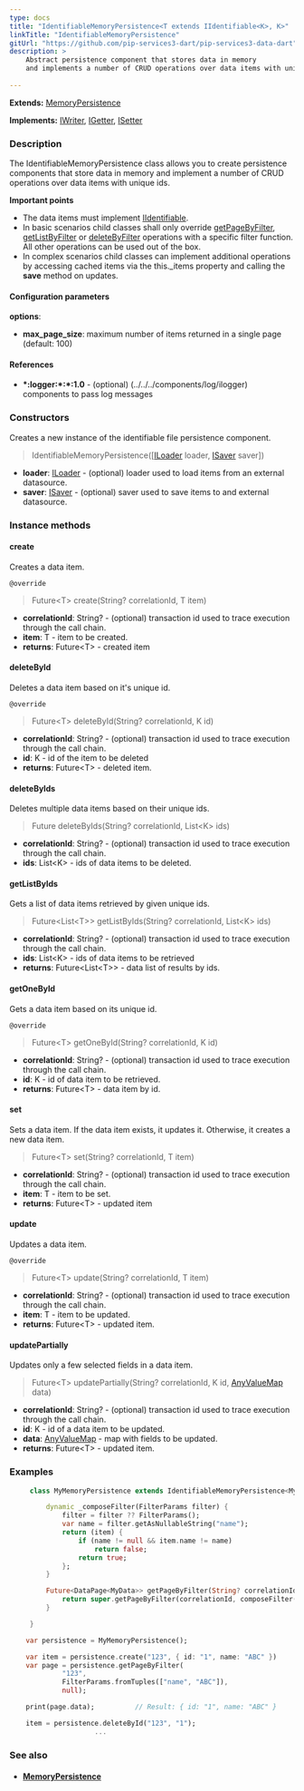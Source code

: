 ```yaml
---
type: docs
title: "IdentifiableMemoryPersistence<T extends IIdentifiable<K>, K>"
linkTitle: "IdentifiableMemoryPersistence"
gitUrl: "https://github.com/pip-services3-dart/pip-services3-data-dart"
description: >
    Abstract persistence component that stores data in memory
    and implements a number of CRUD operations over data items with unique ids.
    
---
```


**Extends:** [MemoryPersistence<T>](../memory_persistence)
   
**Implements:** [IWriter](../../core/iwriter), [IGetter](../../core/igetter), [ISetter](../../core/isetter)

### Description

The IdentifiableMemoryPersistence class allows you to create persistence components that store data in memory and implement a number of CRUD operations over data items with unique ids.

**Important points**

- The data items must implement [IIdentifiable](../../../commons/data/iidentifiable).
- In basic scenarios child classes shall only override [getPageByFilter](../memory_persistence/#getpagebyfilter), [getListByFilter](../memory_persistence/#getlistbyfilter) or [deleteByFilter](../memory_persistence/#deletebyfilter) operations with a specific filter function. All other operations can be used out of the box. 
- In complex scenarios child classes can implement additional operations by accessing cached items via the this._items property and calling the **save** method on updates.

#### Configuration parameters

**options**:
- **max_page_size**: maximum number of items returned in a single page (default: 100)

#### References
- **\*:logger:\*:\*:1.0** - (optional) (../../../components/log/ilogger) components to pass log messages

### Constructors
Creates a new instance of the identifiable file persistence component.

> IdentifiableMemoryPersistence([[ILoader<T>](../../core/iloader) loader, [ISaver<T>](../../core/isaver) saver])

- **loader**: [ILoader<T>](../../core/iloader) - (optional) loader used to load items from an external datasource.
- **saver**: [ISaver<T>](../../core/isaver) - (optional) saver used to save items to  and external datasource.


### Instance methods

#### create
Creates a data item.

`@override`
> Future\<T\> create(String? correlationId, T item)

- **correlationId**: String? - (optional) transaction id used to trace execution through the call chain.
- **item**: T - item to be created.
- **returns**: Future\<T\> - created item


#### deleteById
Deletes a data item based on it's unique id.

`@override`
> Future\<T\> deleteById(String? correlationId, K id)

- **correlationId**: String? - (optional) transaction id used to trace execution through the call chain.
- **id**: K -  id of the item to be deleted
- **returns**: Future\<T\> - deleted item.


#### deleteByIds
Deletes multiple data items based on their unique ids.

> Future deleteByIds(String? correlationId, List\<K\> ids)

- **correlationId**: String? - (optional) transaction id used to trace execution through the call chain.
- **ids**: List\<K\> -  ids of data items to be deleted.


#### getListByIds
Gets a list of data items retrieved by given unique ids.

> Future\<List\<T\>\> getListByIds(String? correlationId, List\<K\> ids)

- **correlationId**: String? - (optional) transaction id used to trace execution through the call chain.
- **ids**: List\<K\> -  ids of data items to be retrieved
- **returns**: Future\<List\<T\>\> - data list of results by ids.


#### getOneById
Gets a data item based on its unique id.

`@override`
> Future\<T\> getOneById(String? correlationId, K id)

- **correlationId**: String? - (optional) transaction id used to trace execution through the call chain.
- **id**: K - id of data item to be retrieved.
- **returns**: Future\<T\> - data item by id.


#### set
Sets a data item. If the data item exists, it updates it. Otherwise, it creates a new data item.

> Future\<T\> set(String? correlationId, T item)

- **correlationId**: String? - (optional) transaction id used to trace execution through the call chain.
- **item**: T - item to be set.
- **returns**: Future\<T\> - updated item


#### update
Updates a data item.

`@override`
> Future\<T\> update(String? correlationId, T item)

- **correlationId**: String? - (optional) transaction id used to trace execution through the call chain.
- **item**: T - item to be updated.
- **returns**: Future\<T\> - updated item.


#### updatePartially
Updates only a few selected fields in a data item.

> Future\<T\> updatePartially(String? correlationId, K id, [AnyValueMap](../../../commons/data/any_value_map) data)

- **correlationId**: String? - (optional) transaction id used to trace execution through the call chain.
- **id**: K - id of a data item to be updated.
- **data**: [AnyValueMap](../../../commons/data/any_value_map) - map with fields to be updated.
- **returns**: Future\<T\> - updated item.

### Examples

```dart
     class MyMemoryPersistence extends IdentifiableMemoryPersistence<MyData, string> {

         dynamic _composeFilter(FilterParams filter) {
             filter = filter ?? FilterParams();
             var name = filter.getAsNullableString("name");
             return (item) {
                 if (name != null && item.name != name)
                     return false;
                 return true;
             };
         }

         Future<DataPage<MyData>> getPageByFilter(String? correlationId, FilterParams filter, PagingParams paging){
             return super.getPageByFilter(correlationId, composeFilter(filter), paging, null, null);
         }

     }

    var persistence = MyMemoryPersistence();

    var item = persistence.create("123", { id: "1", name: "ABC" })
    var page = persistence.getPageByFilter(
             "123",
             FilterParams.fromTuples(["name", "ABC"]),
             null);

    print(page.data);          // Result: { id: "1", name: "ABC" }

    item = persistence.deleteById("123", "1");
                     ...

```

### See also
- #### [MemoryPersistence](../memory_persistence)
